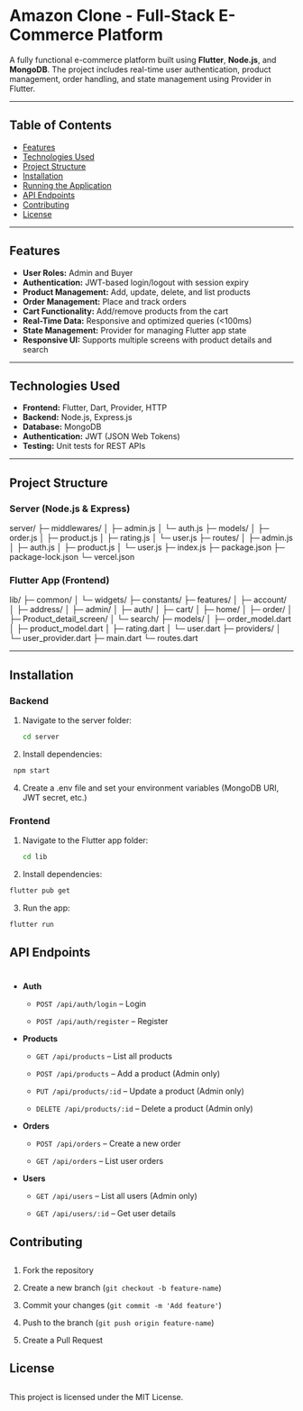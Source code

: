 # Amazon Clone - Full-Stack E-Commerce Platform

A fully functional e-commerce platform built using **Flutter**, **Node.js**, and **MongoDB**. The project includes real-time user authentication, product management, order handling, and state management using Provider in Flutter.  

---

## Table of Contents

- [Features](#features)
- [Technologies Used](#technologies-used)
- [Project Structure](#project-structure)
- [Installation](#installation)
- [Running the Application](#running-the-application)
- [API Endpoints](#api-endpoints)
- [Contributing](#contributing)
- [License](#license)

---

## Features

- **User Roles:** Admin and Buyer
- **Authentication:** JWT-based login/logout with session expiry
- **Product Management:** Add, update, delete, and list products
- **Order Management:** Place and track orders
- **Cart Functionality:** Add/remove products from the cart
- **Real-Time Data:** Responsive and optimized queries (<100ms)
- **State Management:** Provider for managing Flutter app state
- **Responsive UI:** Supports multiple screens with product details and search

---

## Technologies Used

- **Frontend:** Flutter, Dart, Provider, HTTP
- **Backend:** Node.js, Express.js
- **Database:** MongoDB
- **Authentication:** JWT (JSON Web Tokens)
- **Testing:** Unit tests for REST APIs

---

## Project Structure

### Server (Node.js & Express)

server/
├─ middlewares/
│ ├─ admin.js
│ └─ auth.js
├─ models/
│ ├─ order.js
│ ├─ product.js
│ ├─ rating.js
│ └─ user.js
├─ routes/
│ ├─ admin.js
│ ├─ auth.js
│ ├─ product.js
│ └─ user.js
├─ index.js
├─ package.json
├─ package-lock.json
└─ vercel.json


### Flutter App (Frontend)

lib/
├─ common/
│ └─ widgets/
├─ constants/
├─ features/
│ ├─ account/
│ ├─ address/
│ ├─ admin/
│ ├─ auth/
│ ├─ cart/
│ ├─ home/
│ ├─ order/
│ ├─ Product_detail_screen/
│ └─ search/
├─ models/
│ ├─ order_model.dart
│ ├─ product_model.dart
│ ├─ rating.dart
│ └─ user.dart
├─ providers/
│ └─ user_provider.dart
├─ main.dart
└─ routes.dart


---

## Installation

### Backend

1. Navigate to the server folder:
   ```bash
   cd server
   ```
2. Install dependencies:
  ```bash
   npm start
   ```
4. Create a .env file and set your environment variables (MongoDB URI, JWT secret, etc.)

### Frontend

1. Navigate to the Flutter app folder:
   ```bash
   cd lib
   ```

2. Install dependencies:
 ```bash
flutter pub get
```
3. Run the app:
```bash
flutter run
```

## API Endpoints

# 

*   **Auth**
    
    *   `POST /api/auth/login` – Login
        
    *   `POST /api/auth/register` – Register
        
*   **Products**
    
    *   `GET /api/products` – List all products
        
    *   `POST /api/products` – Add a product (Admin only)
        
    *   `PUT /api/products/:id` – Update a product (Admin only)
        
    *   `DELETE /api/products/:id` – Delete a product (Admin only)
        
*   **Orders**
    
    *   `POST /api/orders` – Create a new order
        
    *   `GET /api/orders` – List user orders
        
*   **Users**
    
    *   `GET /api/users` – List all users (Admin only)
        
    *   `GET /api/users/:id` – Get user details
## Contributing

## 

1.  Fork the repository
    
2.  Create a new branch (`git checkout -b feature-name`)
    
3.  Commit your changes (`git commit -m 'Add feature'`)
    
4.  Push to the branch (`git push origin feature-name`)
    
5.  Create a Pull Request
## License

## 

This project is licensed under the MIT License.

